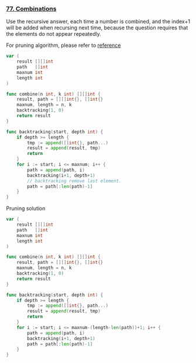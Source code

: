 ### [77. Combinations]

Use the recursive answer, each time a number is combined, 
and the index+1 will be added when recursing next time, because the question requires that the elements do not appear repeatedly.

For pruning algorithm, please refer to [reference]

```go
var (
	result [][]int
	path   []int
	maxnum int
	length int
)

func combine(n int, k int) [][]int {
	result, path = [][]int{}, []int{}
	maxnum, length = n, k
	backtracking(1, 0)
	return result
}

func backtracking(start, depth int) {
	if depth >= length {
		tmp := append([]int{}, path...)
		result = append(result, tmp)
		return
	}
	for i := start; i <= maxnum; i++ {
		path = append(path, i)
		backtracking(i+1, depth+1)
        // backtracking remove last element.
		path = path[:len(path)-1]
	}
}
```
Pruning solution
```go
var (
	result [][]int
	path   []int
	maxnum int
	length int
)

func combine(n int, k int) [][]int {
	result, path = [][]int{}, []int{}
	maxnum, length = n, k
	backtracking(1, 0)
	return result
}

func backtracking(start, depth int) {
	if depth >= length {
		tmp := append([]int{}, path...)
		result = append(result, tmp)
		return
	}
	for i := start; i <= maxnum-(length-len(path))+1; i++ {
		path = append(path, i)
		backtracking(i+1, depth+1)
		path = path[:len(path)-1]
	}
}
```

[77. Combinations]: https://leetcode.com/problems/combinations/
[reference]: https://github.com/youngyangyang04/leetcode-master/blob/master/problems/0077.%E7%BB%84%E5%90%88%E4%BC%98%E5%8C%96.md